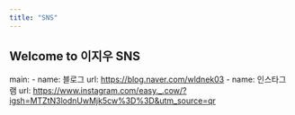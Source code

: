 ```yaml
---
title: "SNS"
---
```


## Welcome to **이지우** SNS
main:
    - name: 블로그
        url: https://blog.naver.com/wldnek03
    - name: 인스타그램
        url: https://www.instagram.com/easy._.cow/?igsh=MTZtN3lodnUwMjk5cw%3D%3D&utm_source=qr
